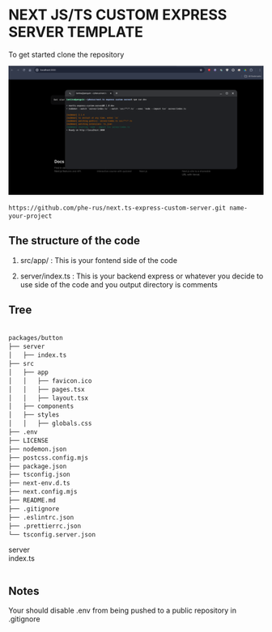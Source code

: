 # NEXT JS/TS CUSTOM EXPRESS SERVER TEMPLATE

To get started clone the repository

![next.ts express custom server](https://raw.githubusercontent.com/phe-rus/next.ts-express-custom-server/main/public/next.ts%20express%20custom%20server.png)

```terminal
https://github.com/phe-rus/next.ts-express-custom-server.git name-your-project
```

## The structure of the code

1. src/app/ : This is your fontend side of the code

2. server/index.ts : This is your backend express or whatever you decide to use side of the code and you output directory is comments

## Tree

```md

packages/button
├── server
│   ├── index.ts
├── src
│   ├── app
│   │   ├── favicon.ico
│   │   ├── pages.tsx
│   │   ├── layout.tsx
│   ├── components
│   ├── styles
│   │   ├── globals.css
├── .env 
├── LICENSE
├── nodemon.json
├── postcss.config.mjs
├── package.json
├── tsconfig.json
├── next-env.d.ts
├── next.config.mjs
├── README.md
├── .gitignore
├── .eslintrc.json
├── .prettierrc.json
└── tsconfig.server.json
```

<table>
<tr>server</tr><br/>
<space><tr>index.ts</tr>
</table>

## Notes

Your should disable .env from being pushed to a public repository in .gitignore
